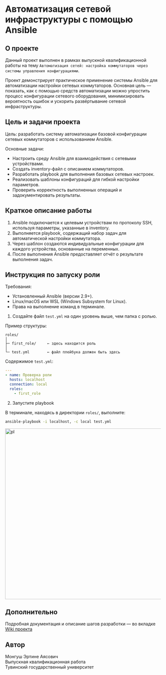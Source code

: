 # Автоматизация сетевой инфраструктуры с помощью Ansible

## О проекте

Данный проект выполнен в рамках выпускной квалификационной работы на тему
`Автоматизация сетей: настройка коммутаторов через системы управления конфигурациями`.

Проект демонстрирует практическое применение системы Ansible для автоматизации настройки сетевых коммутаторов.
Основная цель — показать, как с помощью средств автоматизации можно упростить процесс конфигурации сетевого оборудования, минимизировать вероятность ошибок и ускорить развёртывание сетевой инфраструктуры.

## Цель и задачи проекта

Цель: разработать систему автоматизации базовой конфигурации сетевых коммутаторов с использованием Ansible.

Основные задачи:
- Настроить среду Ansible для взаимодействия с сетевыми устройствами.
- Создать inventory-файл с описанием коммутаторов.
- Разработать playbook для выполнения базовых сетевых настроек.
- Реализовать шаблоны конфигураций для гибкой настройки параметров.
- Проверить корректность выполненных операций и задокументировать результаты.

## Краткое описание работы
 1. Ansible подключается к целевым устройствам по протоколу SSH, используя параметры, указанные в inventory.
 2. Выполняется playbook, содержащий набор задач для автоматической настройки коммутатора.
 3. Через шаблон создаются индивидуальные конфигурации для каждого устройства, основанные на переменных.
 4. После выполнения Ansible предоставляет отчёт о результате выполнения задач.

## Инструкция по запуску роли
Требования:
- Установленный Ansible (версии 2.9+).
- Linux/macOS или WSL (Windows Subsystem for Linux).
- Права на выполнение команд в терминале.

1. Создайте файл `test.yml` на один уровень выше, чем папка с ролью.

Пример структуры:
```
roles/
│
├─ first_role/     ← здесь находится роль
│
└─ test.yml        ← файл плейбука должен быть здесь
```
Содержимое `test.yml`:
```yaml
---
- name: Проверка роли
  hosts: localhost
  connection: local
  roles:
    - first_role
```

2. Запустите playbook

В терминале, находясь в директории `roles/`, выполните:
```bash
ansible-playbook -i localhost, -c local test.yml
```
<img width="977" height="553" alt="pl" src="https://github.com/user-attachments/assets/a85f2b18-b44a-4a2a-90a8-e8943f100ada" />


## Дополнительно
Подробная документация и описание шагов разработки — во вкладке [Wiki проекта](http://github.com/erti999/ansible/wiki "Wiki проекта")

## Автор

Монгуш Эртине Аясович <br>
Выпускная квалификационная работа <br>
Тувинский государственный университет <br>
